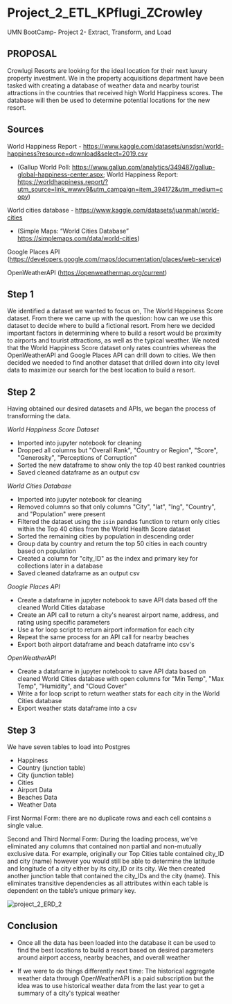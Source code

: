 # Project_2_ETL_KPflugi_ZCrowley
UMN BootCamp- Project 2- Extract, Transform, and Load 

## PROPOSAL
Crowlugi Resorts are looking for the ideal location for their next luxury property investment. We in the property acquisitions department have been tasked with creating a database of weather data and nearby tourist attractions in the countries that received high World Happiness scores. The database will then be used to determine potential locations for the new resort. 

## Sources
World Happiness Report - https://www.kaggle.com/datasets/unsdsn/world-happiness?resource=download&select=2019.csv 
-	(Gallup World Poll: https://www.gallup.com/analytics/349487/gallup-global-happiness-center.aspx; World Happiness Report: https://worldhappiness.report/?utm_source=link_wwwv9&utm_campaign=item_394172&utm_medium=copy) 

World cities database - https://www.kaggle.com/datasets/juanmah/world-cities
-	(Simple Maps: “World Cities Database” https://simplemaps.com/data/world-cities)

Google Places API (https://developers.google.com/maps/documentation/places/web-service)

OpenWeatherAPI (https://openweathermap.org/current)

## Step 1
We identified a dataset we wanted to focus on, The World Happiness Score dataset. From there we came up with the question: how can we use this dataset to decide where to build a fictional resort. From here we decided important factors in determining where to build a resort would be proximity to airports and tourist attractions, as well as the typical weather. We noted that the World Happiness Score dataset only rates countries whereas the OpenWeatherAPI and Google Places API can drill down to cities. We then decided we needed to find another dataset that drilled down into city level data to maximize our search for the best location to build a resort. 

## Step 2
Having obtained our desired datasets and APIs, we began the process of transforming the data. 

*World Happiness Score Dataset*
- Imported into jupyter notebook for cleaning
- Dropped all columns but "Overall Rank", "Country or Region", "Score", "Generosity", "Perceptions of Corruption"
- Sorted the new dataframe to show only the top 40 best ranked countries
- Saved cleaned dataframe as an output csv

*World Cities Database* 
- Imported into jupyter notebook for cleaning
- Removed columns so that only columns "City", "lat", "lng", "Country", and "Population" were present
- Filtered the dataset using the `isin` pandas function to return only cities within the Top 40 cities from the World Health Score dataset
- Sorted the remaining cities by population in descending order
- Group data by country and return the top 50 cities in each country based on population
- Created a column for "city_ID" as the index and primary key for collections later in a database
- Saved cleaned dataframe as an output csv

*Google Places API*
- Create a dataframe in jupyter notebook to save API data based off the cleaned World Cities database
- Create an API call to return a city's nearest airport name, address, and rating using specific parameters
- Use a for loop script to return airport information for each city
- Repeat the same process for an API call for nearby beaches
- Export both airport dataframe and beach dataframe into csv's

*OpenWeatherAPI*
- Create a dataframe in jupyter notebook to save API data based on cleaned World Cities database with open columns for "Min Temp", "Max Temp", "Humidity", and "Cloud Cover"
- Write a for loop script to return weather stats for each city in the World Cities database
- Export weather stats dataframe into a csv

## Step 3
We have seven tables to load into Postgres
   - Happiness 
   - Country (junction table)
   - City (junction table)
   - Cities
   - Airport Data
   - Beaches Data
   - Weather Data

First Normal Form: there are no duplicate rows and each cell contains a single value. 

Second and Third Normal Form: During the loading process, we’ve eliminated any columns that contained non partial and non-mutually exclusive data. For example, originally our Top Cities table contained city_ID and city (name) however you would still be able to determine the latitude and longitude of a city either by its city_ID or its city. We then created another junction table that contained the city_IDs and the city (name). This eliminates transitive dependencies as all attributes within each table is dependent on the table’s unique primary key. 

![project_2_ERD_2](https://user-images.githubusercontent.com/110507463/209033643-73d79298-3a22-4777-9985-403f7bc393b3.jpg)


## Conclusion
- Once all the data has been loaded into the database it can be used to find the best locations to build a resort based on desired parameters around airport access, nearby beaches, and overall weather

- If we were to do things differently next time: The historical aggregate weather data through OpenWeatherAPI is a paid subscription but the idea was to use historical weather data from the last year to get a summary of a city's typical weather
